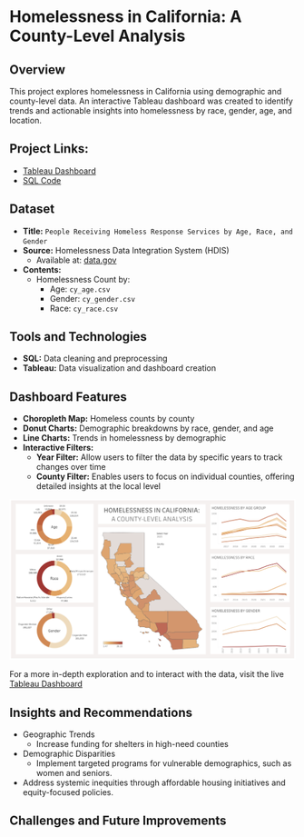 # Homelessness in California: A County-Level Analysis

## Overview

This project explores homelessness in California using demographic and county-level data. An interactive Tableau dashboard was created to identify trends and actionable insights into homelessness by race, gender, age, and location.

## Project Links:
- [Tableau Dashboard](https://public.tableau.com/app/profile/aliyah.good/viz/homelessness_in_california/HomelessnessDashboard?publish=yes/)
- [SQL Code](./CA_homelessness_data_cleaning.sql)
  
## Dataset
- **Title:** `People Receiving Homeless Response Services by Age, Race, and Gender`
- **Source:** Homelessness Data Integration System (HDIS)
  - Available at: [data.gov](https://catalog.data.gov/dataset/people-receiving-homeless-response-services-by-age-race-ethnicity-and-gender-b667d/resource/6860eb43-14bd-4b02-8843-d5e07bb510aa)
- **Contents:**
  - Homelessness Count by:
    - Age: `cy_age.csv`
    - Gender: `cy_gender.csv`
    - Race: `cy_race.csv`
 
## Tools and Technologies
- **SQL:** Data cleaning and preprocessing
- **Tableau:** Data visualization and dashboard creation

## Dashboard Features
- **Choropleth Map:** Homeless counts by county
- **Donut Charts:** Demographic breakdowns by race, gender, and age
- **Line Charts:** Trends in homelessness by demographic
- **Interactive Filters:**
   - **Year Filter:** Allow users to filter the data by specific years to track changes over time
   - **County Filter:** Enables users to focus on individual counties, offering detailed insights at the local level

![Homelessness Dashboard](./CA_homelessness_dashboard.png)


For a more in-depth exploration and to interact with the data, visit the live [Tableau Dashboard](https://public.tableau.com/app/profile/aliyah.good/viz/homelessness_in_california/HomelessnessDashboard?publish=yes/)

## Insights and Recommendations
- Geographic Trends
  - Increase funding for shelters in high-need counties
- Demographic Disparities
  - Implement targeted programs for vulnerable demographics, such as women and seniors.
- Address systemic inequities through affordable housing initiatives and equity-focused policies.

## Challenges and Future Improvements

